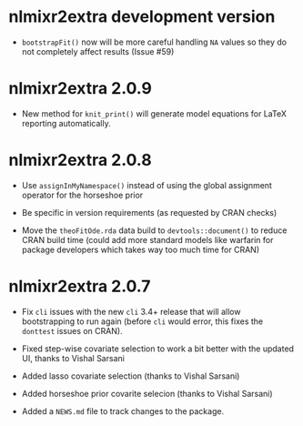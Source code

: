 # nlmixr2extra development version

* `bootstrapFit()` now will be more careful handling `NA` values so
  they do not completely affect results (Issue #59)

# nlmixr2extra 2.0.9

* New method for `knit_print()` will generate model equations for LaTeX
  reporting automatically.

# nlmixr2extra 2.0.8

* Use `assignInMyNamespace()` instead of using the global assignment
  operator for the horseshoe prior

* Be specific in version requirements (as requested by CRAN checks)

* Move the `theoFitOde.rda` data build to `devtools::document()` to
  reduce CRAN build time (could add more standard models like warfarin
  for package developers which takes way too much time for CRAN)

# nlmixr2extra 2.0.7

* Fix `cli` issues with the new `cli` 3.4+ release that will allow
  bootstrapping to run again (before `cli` would error, this fixes the
  `donttest` issues on CRAN).

* Fixed step-wise covariate selection to work a bit better with the
  updated UI, thanks to Vishal Sarsani

* Added lasso covariate selection (thanks to Vishal Sarsani)

* Added horseshoe prior covarite selecion (thanks to Vishal Sarsani)

* Added a `NEWS.md` file to track changes to the package.

